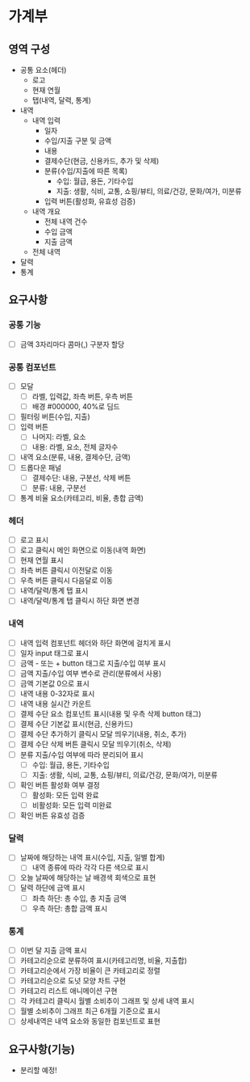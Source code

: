 # 가계부

## 영역 구성

- 공통 요소(헤더)
    - 로고
    - 현재 연월
    - 탭(내역, 달력, 통계)
- 내역
    - 내역 입력
        - 일자
        - 수입/지출 구분 및 금액
        - 내용
        - 결제수단(현금, 신용카드, 추가 및 삭제)
        - 분류(수입/지출에 따른 목록)
            - 수입: 월급, 용돈, 기타수입
            - 지출: 생활, 식비, 교통, 쇼핑/뷰티, 의료/건강, 문화/여가, 미분류
        - 입력 버튼(활성화, 유효성 검증)
    - 내역 개요
        - 전체 내역 건수
        - 수입 금액
        - 지출 금액
    - 전체 내역
- 달력
- 통계

## 요구사항

### 공통 기능

- [ ]  금액 3자리마다 콤마(,) 구분자 할당

### 공통 컴포넌트

- [ ]  모달
    - [ ]  라벨, 입력값, 좌측 버튼, 우측 버튼
    - [ ]  배경 #000000, 40%로 딤드
- [ ]  필터링 버튼(수입, 지출)
- [ ]  입력 버튼
    - [ ]  나머지: 라벨, 요소
    - [ ]  내용: 라벨, 요소, 전체 글자수
- [ ]  내역 요소(분류, 내용, 결제수단, 금액)
- [ ]  드롭다운 패널
    - [ ]  결제수단: 내용, 구분선, 삭제 버튼
    - [ ]  분류: 내용, 구분선
- [ ]  통계 비율 요소(카테고리, 비율, 총합 금액)

### 헤더

- [ ]  로고 표시
- [ ]  로고 클릭시 메인 화면으로 이동(내역 화면)
- [ ]  현재 연월 표시
- [ ]  좌측 버튼 클릭시 이전달로 이동
- [ ]  우측 버튼 클릭시 다음달로 이동
- [ ]  내역/달력/통계 탭 표시
- [ ]  내역/달력/통계 탭 클릭시 하단 화면 변경

### 내역

- [ ]  내역 입력 컴포넌트 헤더와 하단 화면에 걸치게 표시
- [ ]  일자 input 태그로 표시
- [ ]  금액 - 또는 + button 태그로 지출/수입 여부 표시
- [ ]  금액 지출/수입 여부 변수로 관리(분류에서 사용)
- [ ]  금액 기본값 0으로 표시
- [ ]  내역 내용 0-32자로 표시
- [ ]  내역 내용 실시간 카운트
- [ ]  결제 수단 요소 컴포넌트 표시(내용 및 우측 삭제 button 태그)
- [ ]  결제 수단 기본값 표시(현금, 신용카드)
- [ ]  결제 수단 추가하기 클릭시 모달 띄우기(내용, 취소, 추가)
- [ ]  결제 수단 삭제 버튼 클릭시 모달 띄우기(취소, 삭제)
- [ ]  분류 지출/수입 여부에 따라 분리되어 표시
    - [ ]  수입: 월급, 용돈, 기타수입
    - [ ]  지출: 생활, 식비, 교통, 쇼핑/뷰티, 의료/건강, 문화/여가, 미분류
- [ ]  확인 버튼 활성화 여부 결정
    - [ ]  활성화: 모든 입력 완료
    - [ ]  비활성화: 모든 입력 미완료
- [ ]  확인 버튼 유효성 검증

### 달력

- [ ]  날짜에 해당하는 내역 표시(수입, 지출, 일별 합계)
    - [ ]  내역 종류에 따라 각각 다른 색으로 표시
- [ ]  오늘 날짜에 해당하는 날 배경색 회색으로 표현
- [ ]  달력 하단에 금액 표시
    - [ ]  좌측 하단: 총 수입, 총 지출 금액
    - [ ]  우측 하단: 총합 금액 표시

### 통계

- [ ]  이번 달 지출 금액 표시
- [ ]  카테고리순으로 분류하여 표시(카테고리명, 비율, 지출합)
- [ ]  카테고리순에서 가장 비율이 큰 카테고리로 정렬
- [ ]  카테고리순으로 도넛 모양 차트 구현
- [ ]  카테고리 리스트 애니메이션 구현
- [ ]  각 카테고리 클릭시 월별 소비추이 그래프 및 상세 내역 표시
- [ ]  월별 소비추이 그래프 최근 6개월 기준으로 표시
- [ ]  상세내역은 내역 요소와 동일한 컴포넌트로 표현

## 요구사항(기능)

- 분리할 예정!